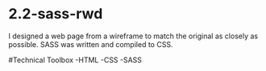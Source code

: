 # 2.2-sass-rwd
I designed a web page from a wireframe to match the original as closely as possible.  SASS was written and compiled to CSS.

#Technical Toolbox
-HTML -CSS -SASS
